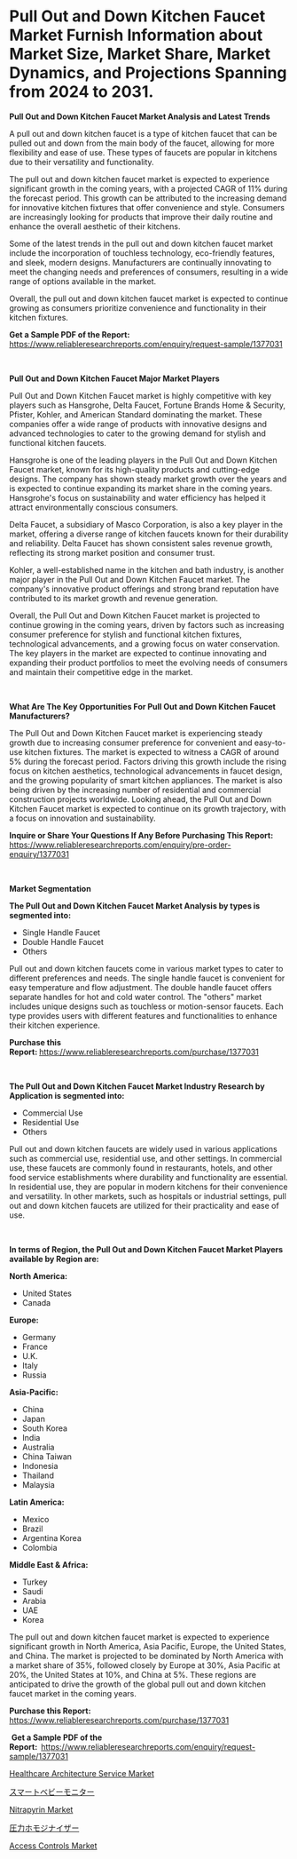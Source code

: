 <p><h1>Pull Out and Down Kitchen Faucet Market Furnish Information about Market Size, Market Share, Market Dynamics, and Projections Spanning from 2024 to 2031.</h1></p><p><strong>Pull Out and Down Kitchen Faucet Market Analysis and Latest Trends</strong></p>
<p><p>A pull out and down kitchen faucet is a type of kitchen faucet that can be pulled out and down from the main body of the faucet, allowing for more flexibility and ease of use. These types of faucets are popular in kitchens due to their versatility and functionality.</p><p>The pull out and down kitchen faucet market is expected to experience significant growth in the coming years, with a projected CAGR of 11% during the forecast period. This growth can be attributed to the increasing demand for innovative kitchen fixtures that offer convenience and style. Consumers are increasingly looking for products that improve their daily routine and enhance the overall aesthetic of their kitchens.</p><p>Some of the latest trends in the pull out and down kitchen faucet market include the incorporation of touchless technology, eco-friendly features, and sleek, modern designs. Manufacturers are continually innovating to meet the changing needs and preferences of consumers, resulting in a wide range of options available in the market.</p><p>Overall, the pull out and down kitchen faucet market is expected to continue growing as consumers prioritize convenience and functionality in their kitchen fixtures.</p></p>
<p><strong>Get a Sample PDF of the Report:&nbsp;</strong> <a href="https://www.reliableresearchreports.com/enquiry/request-sample/1377031">https://www.reliableresearchreports.com/enquiry/request-sample/1377031</a></p>
<p>&nbsp;</p>
<p><strong>Pull Out and Down Kitchen Faucet Major Market Players</strong></p>
<p><p>Pull Out and Down Kitchen Faucet market is highly competitive with key players such as Hansgrohe, Delta Faucet, Fortune Brands Home & Security, Pfister, Kohler, and American Standard dominating the market. These companies offer a wide range of products with innovative designs and advanced technologies to cater to the growing demand for stylish and functional kitchen faucets.</p><p>Hansgrohe is one of the leading players in the Pull Out and Down Kitchen Faucet market, known for its high-quality products and cutting-edge designs. The company has shown steady market growth over the years and is expected to continue expanding its market share in the coming years. Hansgrohe's focus on sustainability and water efficiency has helped it attract environmentally conscious consumers.</p><p>Delta Faucet, a subsidiary of Masco Corporation, is also a key player in the market, offering a diverse range of kitchen faucets known for their durability and reliability. Delta Faucet has shown consistent sales revenue growth, reflecting its strong market position and consumer trust.</p><p>Kohler, a well-established name in the kitchen and bath industry, is another major player in the Pull Out and Down Kitchen Faucet market. The company's innovative product offerings and strong brand reputation have contributed to its market growth and revenue generation.</p><p>Overall, the Pull Out and Down Kitchen Faucet market is projected to continue growing in the coming years, driven by factors such as increasing consumer preference for stylish and functional kitchen fixtures, technological advancements, and a growing focus on water conservation. The key players in the market are expected to continue innovating and expanding their product portfolios to meet the evolving needs of consumers and maintain their competitive edge in the market.</p></p>
<p>&nbsp;</p>
<p><strong>What Are The Key Opportunities For Pull Out and Down Kitchen Faucet Manufacturers?</strong></p>
<p><p>The Pull Out and Down Kitchen Faucet market is experiencing steady growth due to increasing consumer preference for convenient and easy-to-use kitchen fixtures. The market is expected to witness a CAGR of around 5% during the forecast period. Factors driving this growth include the rising focus on kitchen aesthetics, technological advancements in faucet design, and the growing popularity of smart kitchen appliances. The market is also being driven by the increasing number of residential and commercial construction projects worldwide. Looking ahead, the Pull Out and Down Kitchen Faucet market is expected to continue on its growth trajectory, with a focus on innovation and sustainability.</p></p>
<p><strong>Inquire or Share Your Questions If Any Before Purchasing This Report:</strong> <a href="https://www.reliableresearchreports.com/enquiry/pre-order-enquiry/1377031">https://www.reliableresearchreports.com/enquiry/pre-order-enquiry/1377031</a></p>
<p>&nbsp;</p>
<p><strong>Market Segmentation</strong></p>
<p><strong>The Pull Out and Down Kitchen Faucet Market Analysis by types is segmented into:</strong></p>
<p><ul><li>Single Handle Faucet</li><li>Double Handle Faucet</li><li>Others</li></ul></p>
<p><p>Pull out and down kitchen faucets come in various market types to cater to different preferences and needs. The single handle faucet is convenient for easy temperature and flow adjustment. The double handle faucet offers separate handles for hot and cold water control. The "others" market includes unique designs such as touchless or motion-sensor faucets. Each type provides users with different features and functionalities to enhance their kitchen experience.</p></p>
<p><strong>Purchase this Report:&nbsp;</strong><a href="https://www.reliableresearchreports.com/purchase/1377031">https://www.reliableresearchreports.com/purchase/1377031</a></p>
<p>&nbsp;</p>
<p><strong>The Pull Out and Down Kitchen Faucet Market Industry Research by Application is segmented into:</strong></p>
<p><ul><li>Commercial Use</li><li>Residential Use</li><li>Others</li></ul></p>
<p><p>Pull out and down kitchen faucets are widely used in various applications such as commercial use, residential use, and other settings. In commercial use, these faucets are commonly found in restaurants, hotels, and other food service establishments where durability and functionality are essential. In residential use, they are popular in modern kitchens for their convenience and versatility. In other markets, such as hospitals or industrial settings, pull out and down kitchen faucets are utilized for their practicality and ease of use.</p></p>
<p>&nbsp;</p>
<p><strong>In terms of Region, the Pull Out and Down Kitchen Faucet Market Players available by Region are:</strong></p>
<p>
    <p> <strong> North America: </strong>
        <ul>
            <li>United States</li>
            <li>Canada</li>
        </ul>
        </p> 
    <p> <strong> Europe: </strong>
        <ul>
            <li>Germany</li>
            <li>France</li>
            <li>U.K.</li>
            <li>Italy</li>
            <li>Russia</li>
        </ul>
        </p> 
    <p> <strong> Asia-Pacific: </strong>
        <ul>
            <li>China</li>
            <li>Japan</li>
            <li>South Korea</li>
            <li>India</li>
            <li>Australia</li>
            <li>China Taiwan</li>
            <li>Indonesia</li>
            <li>Thailand</li>
            <li>Malaysia</li>
        </ul>
        </p> 
    <p> <strong> Latin America: </strong>
        <ul>
            <li>Mexico</li>
            <li>Brazil</li>
            <li>Argentina Korea</li>
            <li>Colombia</li>
        </ul>
        </p> 
    <p> <strong> Middle East & Africa: </strong>
        <ul>
            <li>Turkey</li>
            <li>Saudi</li>
            <li>Arabia</li>
            <li>UAE</li>
            <li>Korea</li>
        </ul>
    </p>
    </p>
<p><p>The pull out and down kitchen faucet market is expected to experience significant growth in North America, Asia Pacific, Europe, the United States, and China. The market is projected to be dominated by North America with a market share of 35%, followed closely by Europe at 30%, Asia Pacific at 20%, the United States at 10%, and China at 5%. These regions are anticipated to drive the growth of the global pull out and down kitchen faucet market in the coming years.</p></p>
<p><strong>Purchase this Report: </strong><a href="https://www.reliableresearchreports.com/purchase/1377031">https://www.reliableresearchreports.com/purchase/1377031</a></p>
<p>&nbsp;<strong>Get a Sample PDF of the Report:&nbsp;&nbsp;</strong><a href="https://www.reliableresearchreports.com/enquiry/request-sample/1377031">https://www.reliableresearchreports.com/enquiry/request-sample/1377031</a></p>
<p><strong></strong></p>
<p><p><a href="https://github.com/moyahfrancoestellec51j635wcx/Market-Research-Report-List-1/blob/main/healthcare-architecture-service-market.md">Healthcare Architecture Service Market</a></p><p><a href="https://medium.com/@valdineaxsouza/%E3%82%B9%E3%83%9E%E3%83%BC%E3%83%88%E3%83%99%E3%83%93%E3%83%BC%E3%83%A2%E3%83%8B%E3%82%BF%E3%83%BC%E5%B8%82%E5%A0%B4-%E5%B8%82%E5%A0%B4%E3%82%B7%E3%82%A7%E3%82%A2-%E5%B8%82%E5%A0%B4%E3%83%88%E3%83%AC%E3%83%B3%E3%83%89-%E3%81%8A%E3%82%88%E3%81%B3%E5%B0%86%E6%9D%A5%E3%81%AE%E6%88%90%E9%95%B7%E3%82%92%E6%8E%A2%E3%82%8B-79bf70e09053">スマートベビーモニター</a></p><p><a href="https://view.publitas.com/reportprime-1/nitrapyrin-market-size-evaluating-its-market-trends-growth-and-projections-2024-2031/">Nitrapyrin Market</a></p><p><a href="https://medium.com/@kelvinschiller898/homogenizer-%E3%83%9E%E3%83%BC%E3%82%B1%E3%83%83%E3%83%88%E3%81%AF-%E5%B8%82%E5%A0%B4%E3%82%B7%E3%82%A7%E3%82%A2-%E3%82%B5%E3%82%A4%E3%82%BA-%E3%81%8A%E3%82%88%E3%81%B32031%E5%B9%B4%E3%81%BE%E3%81%A7%E3%81%AE%E4%BA%88%E6%B8%AC%E3%81%AB%E7%84%A6%E7%82%B9%E3%82%92%E5%BD%93%E3%81%A6%E3%81%A6%E3%81%84%E3%81%BE%E3%81%99-ab09e08f6fe2">圧力ホモジナイザー</a></p><p><a href="https://unruly-ladybug-44b.notion.site/Access-Controls-Market-Size-Furnishes-Valuable-Information-Encompassing-Market-Share-Market-Trends--8c7acd56b8714dab98dbb40cf4e2fe79">Access Controls Market</a></p></p>